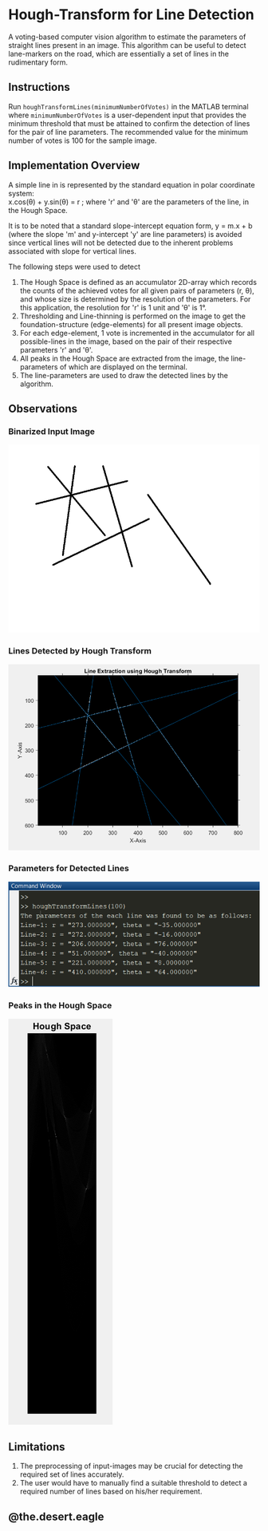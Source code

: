 # Hough-Transform for Line Detection
A voting-based computer vision algorithm to estimate the parameters of straight lines present in an image. This algorithm can be useful to detect lane-markers on the road, which are essentially a set of lines in the rudimentary form.

## Instructions
Run `houghTransformLines(minimumNumberOfVotes)` in the MATLAB terminal where `minimumNumberOfVotes` is a user-dependent input that provides the minimum threshold that must be attained to confirm the detection of lines for the pair of line parameters. The recommended value for the minimum number of votes is 100 for the sample image.

## Implementation Overview
A simple line in is represented by the standard equation in polar coordinate system: </br>
x.cos(&theta;) + y.sin(&theta;) = r  ; where 'r' and '&theta;' are the parameters of the line, in the Hough Space. </br>

It is to be noted that a standard slope-intercept equation form, y = m.x + b (where the slope 'm' and y-intercept 'y' are line parameters) is avoided since vertical lines will not be detected due to the inherent problems associated with slope for vertical lines.   

The following steps were used to detect 
1. The Hough Space is defined as  an accumulator 2D-array which records the counts of the achieved votes for all given pairs of parameters (r, &theta;), and whose size is determined by the resolution of the parameters. For this application, the resolution for 'r' is 1 unit and '&theta;' is 1&deg;. 
2. Thresholding and Line-thinning is performed on the image to get the foundation-structure (edge-elements) for all present image objects.
3. For each edge-element, 1 vote is incremented in the accumulator for all possible-lines in the image, based on the pair of their respective parameters 'r' and '&theta;'.
4. All peaks in the Hough Space are extracted from the image, the line-parameters of which are displayed on the terminal.
5. The line-parameters are used to draw the detected lines by the algorithm.

## Observations
### Binarized Input Image
![Input Image](/line.gif)

### Lines Detected by Hough Transform
![Sample Output](/sampleOutput.PNG)

### Parameters for Detected Lines
![Console Output](/consoleOutput.PNG)

### Peaks in the Hough Space
![Hough Space](/houghSpace.PNG)

## Limitations
1. The preprocessing of input-images may be crucial for detecting the required set of lines accurately.
2. The user would have to manually find a suitable threshold to detect a required number of lines based on his/her requirement.

## @the.desert.eagle
